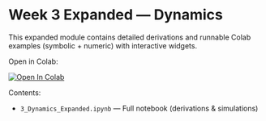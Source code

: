 # Week 3 Expanded — Dynamics

This expanded module contains detailed derivations and runnable Colab examples (symbolic + numeric) with interactive widgets.

Open in Colab:

[![Open In Colab](https://colab.research.google.com/assets/colab-badge.svg)](https://colab.research.google.com/github/Qazi-pk/Robotics-Learning-Roadmap/blob/main/3_Dynamics_Expanded.ipynb)

Contents:

- `3_Dynamics_Expanded.ipynb` — Full notebook (derivations & simulations)
